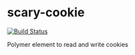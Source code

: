 # scary-cookie

[![Build Status](https://travis-ci.org/Scarygami/scary-cookie.svg?branch=master)](https://travis-ci.org/Scarygami/scary-cookie)

Polymer element to read and write cookies
